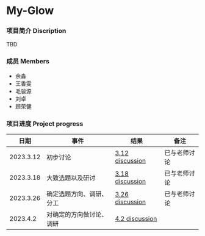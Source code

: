 # My-Glow
### 项目简介 Discription

TBD

### 成员 Members

* 余淼
* 王香雯
* 毛骏源
* 刘卓
*  顾荣健

### 项目进度 Project progress

| 日期      | 事件     | 结果                                                    | 备注           |
| --------- | -------- | ------------------------------------------------------- | -------------- |
| 2023.3.12 | 初步讨论 | [3.12 discussion](https://github.com/OSH-2023/-GLMWY/blob/main/docs/discussion/3.12%20discussion.md) | 已与老师讨论 |
| 2023.3.18 | 大致选题以及研讨 | [3.18 discussion](https://github.com/OSH-2023/-GLMWY/blob/main/docs/discussion/3.18%20discussion.md)  |   已与老师讨论        |
| 2023.3.26 | 确定选题方向、调研、分工| [3.26 discussion](https://github.com/OSH-2023/My-Glow/blob/main/docs/discussion/3.26%20discussion.md)| 已与老师讨论 |
| 2023.4.2  | 对确定的方向做讨论、调研| [4.2 discussion](https://github.com/OSH-2023/My-Glow/blob/main/docs/discussion/3.26%20discussion.md) |            |

